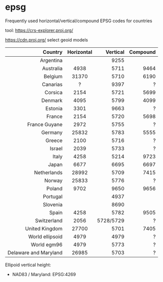 # epsg

Frequently used horizontal/vertical/compound EPSG codes for countries

tool: https://crs-explorer.proj.org/

https://cdn.proj.org/ select geoid models

| Country        | Horizontal    | Vertical | Compound |
| --------------:|:-------------:| --------:|----------:
| Argentina      |               | 9255     |          | 
| Australia      | 4938          | 5711     | 9464     |
| Belgium        | 31370         | 5710     | 6190     |
| Canarias       | ?             | 9397     | ?        |
| Corsica        | 2154          | 5721     | 5699     |
| Denmark        | 4095          | 5799     | 4099     |
| Estonia        | 3301          | 9663     | ?        |
| France         | 2154          | 5720     | 5698     |
| France Guyane  | 2972          | 5755     | ?        |
| Germany        | 25832         | 5783     | 5555     |
| Greece         | 2100          | 5716	    | ?        | 
| Israel         | 2039          | 5733     | ?        |
| Italy          | 4258	         | 5214     | 9723     |
| Japan          | 6677          | 6695     | 6697     |
| Netherlands    | 28992         | 5709     | 7415     |
| Norway         | 25833         | 5776     | ?        |
| Poland         | 9702          | 9650     | 9656     |
| Portugal       |               | 4937     |          |
| Slovenia       |               | 8690     |          |
| Spain          | 4258          | 5782     | 9505     |
| Switzerland    | 2056          | 5728/5729| ?        |
| United Kingdom | 27700         | 5701     | 7405     |
| World ellipsoid| 4979          | 4979     | ?        |
| World egm96    | 4979          | 5773     | ?        |
| Delaware and Maryland | 26985  | 5703     | ?        |


Ellipoid vertical height:

- NAD83 / Maryland: EPSG:4269
